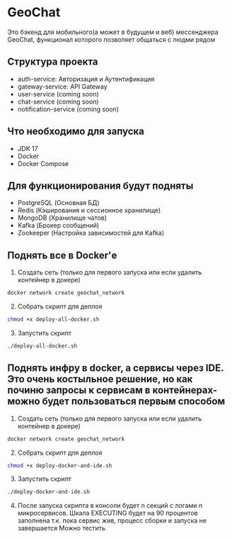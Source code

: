 # GeoChat
Это бэкенд для мобильного(а может в будущем и веб)  мессенджера GeoChat, функционал которого позволяет общаться с людми рядом

## Структура проекта
- auth-service: Авторизация и Аутентификация
- gateway-service: API Gateway
- user-service (coming soon)
- chat-service (coming soon)
- notification-service (coming soon)

## Что необходимо для запуска
- JDK 17
- Docker
- Docker Compose

## Для функционирования будут подняты
- PostgreSQL (Основная БД)
- Redis (Кэширования и сессионное хранилище)
- MongoDB (Хранилище чатов)
- Kafka (Брокер сообщений)
- Zookeeper (Настройка зависимостей для Kafka)


## Поднять все в Docker'е
1. Создать сеть (только для первого запуска или если удалить контейнер в докере)
```bash
docker network create geochat_network
```

2. Собрать скрипт для деплоя
```bash
chmod +x deploy-all-docker.sh
```

3. Запустить скрипт
```bash
./deploy-all-docker.sh
```

## Поднять инфру в docker, а сервисы через IDE. Это очень костыльное решение, но как починю запросы к сервисам в контейнерах- можно будет пользоваться первым способом 
1. Создать сеть (только для первого запуска или если удалить контейнер в докере)
```bash
docker network create geochat_network
```
2. Собрать скрипт для деплоя
```bash
chmod +x deploy-docker-and-ide.sh
```

3. Запустить скрипт
```bash
./deploy-docker-and-ide.sh
```
4. После запуска скрипта в консоли будет n секций с логами n микросервисов. Шкала EXECUTING будет на 90 процентов заполнена
т.к. пока сервис жив, процесс сборки и запуска не завершается 
Можно тестить
